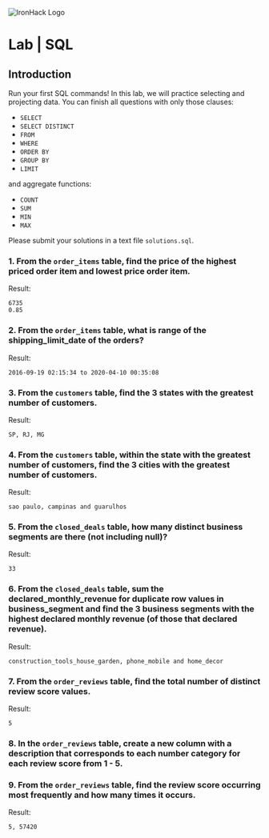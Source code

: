 ![IronHack Logo](https://s3-eu-west-1.amazonaws.com/ih-materials/uploads/upload_d5c5793015fec3be28a63c4fa3dd4d55.png)

# Lab | SQL

## Introduction

Run your first SQL commands! In this lab, we will practice selecting and projecting data. You can finish all questions with only those clauses:
- `SELECT`
- `SELECT DISTINCT`
- `FROM`
- `WHERE`
- `ORDER BY`
- `GROUP BY`
- `LIMIT`

and aggregate functions:
- `COUNT`
- `SUM`
- `MIN`
- `MAX`

Please submit your solutions in a text file `solutions.sql`.

### 1. From the `order_items` table, find the price of the highest priced order item and lowest price order item.

Result:
```
6735
0.85
```

### 2. From the `order_items` table, what is range of the shipping_limit_date of the orders?
Result:
```
2016-09-19 02:15:34 to 2020-04-10 00:35:08
```

### 3. From the `customers` table, find the 3 states with the greatest number of customers.
Result:
```
SP, RJ, MG
```

### 4. From the `customers` table, within the state with the greatest number of customers, find the 3 cities with the greatest number of customers.
Result:
```
sao paulo, campinas and guarulhos
```

### 5. From the `closed_deals` table, how many distinct business segments are there (not including null)?
Result:
```
33
```

### 6. From the `closed_deals` table, sum the declared_monthly_revenue for duplicate row values in business_segment and find the 3 business segments with the highest declared monthly revenue (of those that declared revenue).
Result:
```
construction_tools_house_garden, phone_mobile and home_decor
```

### 7. From the `order_reviews` table, find the total number of distinct review score values.
Result:
```
5
```

### 8. In the `order_reviews` table, create a new column with a description that corresponds to each number category for each review score from 1 - 5.


### 9. From the `order_reviews` table, find the review score occurring most frequently and how many times it occurs.
Result:
```
5, 57420
```
